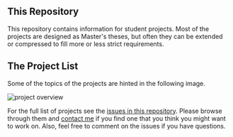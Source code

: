 ## This Repository

This repository contains information for student projects. Most of the projects are designed as Master's theses, but often they can be extended or compressed to fill more or less strict requirements. 


## The Project List

Some of the topics of the projects are hinted in the following image. 

 ![project overview](https://www.dropbox.com/s/m69ucc1jdkyhk1u/project-topics.png)


For the full list of projects see the [issues in this repository](https://github.com/mircealungu/student-projects/issues). Please browse through them and [contact me](https://mircealungu.github.io/#contact) if you find one that you think you might want to work on. Also, feel free to comment on the issues if you have questions. 
